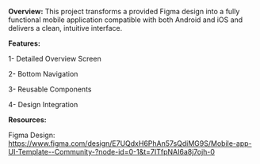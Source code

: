 **Overview:**
This project transforms a provided Figma design into a fully functional mobile application compatible with both Android and iOS and delivers a clean, intuitive interface.

**Features:**


1- Detailed Overview Screen 


2- Bottom Navigation


3- Reusable Components


4- Design Integration

**Resources:**


Figma Design:  https://www.figma.com/design/E7UQdxH6PhAn57sQdiMG9S/Mobile-app-UI-Template--Community-?node-id=0-1&t=7ITfpNAI6a8j7ojh-0
